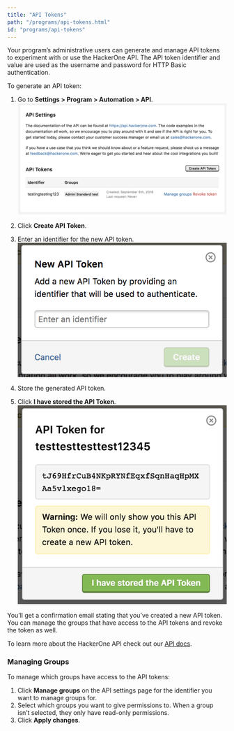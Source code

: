 ```yaml
---
title: "API Tokens"
path: "/programs/api-tokens.html"
id: "programs/api-tokens"
---
```


Your program’s administrative users can generate and manage API tokens to experiment with or use the HackerOne API. The API token identifier and value are used as the username and password for HTTP Basic authentication.

To generate an API token:
1. Go to <b>Settings > Program > Automation > API</b>.
![api-token-1](./images/api-token-1.png)

2. Click <b>Create API Token</b>.

3. Enter an identifier for the new API token.
![api-token-3](./images/api-token-3.png)

4. Store the generated API token.
5. Click <b>I have stored the API Token</b>.
![api-token-4](./images/api-token-4.png)

You’ll get a confirmation email stating that you’ve created a new API token. You can manage the groups that have access to the API tokens and revoke the token as well.

To learn more about the HackerOne API check out our [API docs](https://api.hackerone.com/#introduction).

### Managing Groups
To manage which groups have access to the API tokens:
1. Click <b>Manage groups</b> on the API settings page for the identifier you want to manage groups for.
2. Select which groups you want to give permissions to. When a group isn’t selected, they only have read-only permissions.
3. Click <b>Apply changes</b>.

